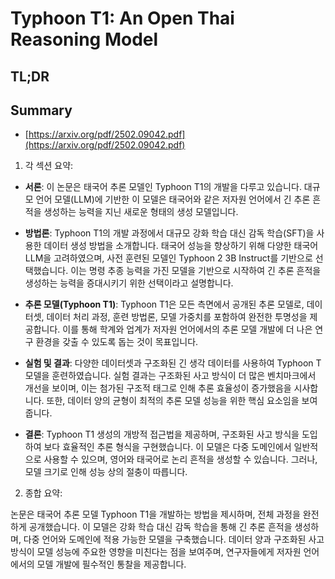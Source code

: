 # Typhoon T1: An Open Thai Reasoning Model
## TL;DR
## Summary
- [https://arxiv.org/pdf/2502.09042.pdf](https://arxiv.org/pdf/2502.09042.pdf)

1. 각 섹션 요약:

- **서론**: 이 논문은 태국어 추론 모델인 Typhoon T1의 개발을 다루고 있습니다. 대규모 언어 모델(LLM)에 기반한 이 모델은 태국어와 같은 저자원 언어에서 긴 추론 흔적을 생성하는 능력을 지닌 새로운 형태의 생성 모델입니다.

- **방법론**: Typhoon T1의 개발 과정에서 대규모 강화 학습 대신 감독 학습(SFT)을 사용한 데이터 생성 방법을 소개합니다. 태국어 성능을 향상하기 위해 다양한 태국어 LLM을 고려하였으며, 사전 훈련된 모델인 Typhoon 2 3B Instruct를 기반으로 선택했습니다. 이는 명령 추종 능력을 가진 모델을 기반으로 시작하여 긴 추론 흔적을 생성하는 능력을 증대시키기 위한 선택이라고 설명합니다.

- **추론 모델(Typhoon T1)**: Typhoon T1은 모든 측면에서 공개된 추론 모델로, 데이터셋, 데이터 처리 과정, 훈련 방법론, 모델 가중치를 포함하여 완전한 투명성을 제공합니다. 이를 통해 학계와 업계가 저자원 언어에서의 추론 모델 개발에 더 나은 연구 환경을 갖출 수 있도록 돕는 것이 목표입니다.

- **실험 및 결과**: 다양한 데이터셋과 구조화된 긴 생각 데이터를 사용하여 Typhoon T 모델을 훈련하였습니다. 실험 결과는 구조화된 사고 방식이 더 많은 벤치마크에서 개선을 보이며, 이는 첨가된 구조적 태그로 인해 추론 효율성이 증가했음을 시사합니다. 또한, 데이터 양의 균형이 최적의 추론 모델 성능을 위한 핵심 요소임을 보여줍니다.

- **결론**: Typhoon T1 생성의 개방적 접근법을 제공하며, 구조화된 사고 방식을 도입하여 보다 효율적인 추론 형식을 구현했습니다. 이 모델은 다중 도메인에서 일반적으로 사용할 수 있으며, 영어와 태국어로 논리 흔적을 생성할 수 있습니다. 그러나, 모델 크기로 인해 성능 상의 절충이 따릅니다.

2. 종합 요약:

논문은 태국어 추론 모델 Typhoon T1을 개발하는 방법을 제시하며, 전체 과정을 완전하게 공개했습니다. 이 모델은 강화 학습 대신 감독 학습을 통해 긴 추론 흔적을 생성하며, 다중 언어와 도메인에 적용 가능한 모델을 구축했습니다. 데이터 양과 구조화된 사고 방식이 모델 성능에 주요한 영향을 미친다는 점을 보여주며, 연구자들에게 저자원 언어에서의 모델 개발에 필수적인 통찰을 제공합니다.